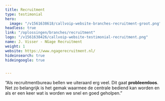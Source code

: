 ```yaml
---
title: Recruitment
type: testimonial
hero:
  image: "/v1561638618/callvoip-website-branches-recruitment-groot.png"
headless: true
link: "/oplossingen/branches/recruitment"
logo: "/v1561638426/callvoip-website-testimonial-recruitment.png"
name: J. Visser - NGage Recruitment
weight: 1
website: https://www.ngagerecruitment.nl/
hideinsearch: true
hideingoogle: true


---
```

“Als recruitmentbureau bellen we uiteraard erg veel. Dit gaat **probleemloos**. Net zo belangrijk is het gemak waarmee de centrale bediend kan worden en als er een keer wat is worden we snel en goed geholpen.”
